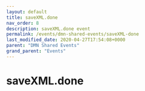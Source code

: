 ```yaml
---
layout: default
title: saveXML.done 
nav_order: 8
description: saveXML.done event
permalink: /events/dmn-shared-events/saveXML-done
last_modified_date: 2020-04-27T17:54:08+0000
parent: "DMN Shared Events"
grand_parent: "Events"
---
```


# saveXML.done
